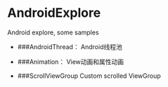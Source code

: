 # AndroidExplore
Android explore, some samples

- ###AndroidThread：
Android线程池

- ###Animation：
View动画和属性动画

- ###ScrollViewGroup
Custom scrolled ViewGroup

